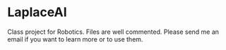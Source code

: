 # LaplaceAI
Class project for Robotics.
Files are well commented. Please send me an email if you want to learn more or to use them.
